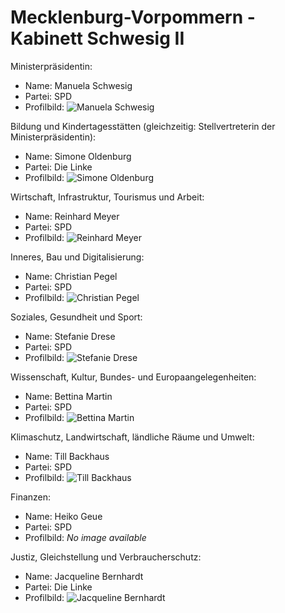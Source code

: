 # Mecklenburg-Vorpommern - Kabinett Schwesig II

Ministerpräsidentin:
* Name: Manuela Schwesig
* Partei: SPD
* Profilbild: ![Manuela Schwesig](https://upload.wikimedia.org/wikipedia/commons/thumb/f/ff/2017-06-25_Manuela_Schwesig_SPD_Bundesparteitag_by_Olaf_Kosinsky-16.jpg/400px-2017-06-25_Manuela_Schwesig_SPD_Bundesparteitag_by_Olaf_Kosinsky-16.jpg)

Bildung und Kindertagesstätten (gleichzeitig: Stellvertreterin der Ministerpräsidentin):
* Name: Simone Oldenburg
* Partei: Die Linke
* Profilbild: ![Simone Oldenburg](https://upload.wikimedia.org/wikipedia/commons/thumb/c/c5/2020_LINKE_Oldenburg%2C_Simone_OK9968.jpg/400px-2020_LINKE_Oldenburg%2C_Simone_OK9968.jpg)

Wirtschaft, Infrastruktur, Tourismus und Arbeit:
* Name: Reinhard Meyer
* Partei: SPD
* Profilbild: ![Reinhard Meyer](https://upload.wikimedia.org/wikipedia/commons/thumb/d/d4/Reinhard_Meyer.jpg/400px-Reinhard_Meyer.jpg)

Inneres, Bau und Digitalisierung:
* Name: Christian Pegel
* Partei: SPD
* Profilbild: ![Christian Pegel](https://upload.wikimedia.org/wikipedia/commons/thumb/d/d4/18-05-2017-Christian_Pegel-JonasR.jpg/400px-18-05-2017-Christian_Pegel-JonasR.jpg)

Soziales, Gesundheit und Sport:
* Name: Stefanie Drese
* Partei: SPD
* Profilbild: ![Stefanie Drese](https://upload.wikimedia.org/wikipedia/commons/thumb/d/da/Stefanie_Drese_SPD.jpg/400px-Stefanie_Drese_SPD.jpg)

Wissenschaft, Kultur, Bundes- und Europaangelegenheiten:
* Name: Bettina Martin
* Partei: SPD
* Profilbild: ![Bettina Martin](https://upload.wikimedia.org/wikipedia/commons/thumb/9/98/Bettina_Martin_%2848139119732%29_%28cropped%29.jpg/400px-Bettina_Martin_%2848139119732%29_%28cropped%29.jpg)

Klimaschutz, Landwirtschaft, ländliche Räume und Umwelt:
* Name: Till Backhaus
* Partei: SPD
* Profilbild: ![Till Backhaus](https://upload.wikimedia.org/wikipedia/commons/thumb/6/6e/Till_Backhaus_SPD.jpg/400px-Till_Backhaus_SPD.jpg)

Finanzen:
* Name: Heiko Geue
* Partei: SPD
* Profilbild: *No image available*

Justiz, Gleichstellung und Verbraucherschutz:
* Name: Jacqueline Bernhardt
* Partei: Die Linke
* Profilbild: ![Jacqueline Bernhardt](https://upload.wikimedia.org/wikipedia/commons/thumb/d/d2/17-05-18-Jacqueline_Bernhardt_RR79524.jpg/400px-17-05-18-Jacqueline_Bernhardt_RR79524.jpg)

